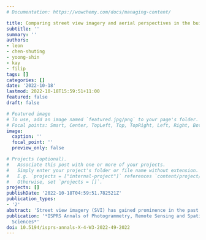 ```yaml
---
# Documentation: https://wowchemy.com/docs/managing-content/

title: Comparing street view imagery and aerial perspectives in the built environment
subtitle: ''
summary: ''
authors:
- leon
- chen-shuting
- yoong-shin
- kay
- filip
tags: []
categories: []
date: '2022-10-18'
lastmod: 2022-10-18T15:59:51+11:00
featured: false
draft: false

# Featured image
# To use, add an image named `featured.jpg/png` to your page's folder.
# Focal points: Smart, Center, TopLeft, Top, TopRight, Left, Right, BottomLeft, Bottom, BottomRight.
image:
  caption: ''
  focal_point: ''
  preview_only: false

# Projects (optional).
#   Associate this post with one or more of your projects.
#   Simply enter your project's folder or file name without extension.
#   E.g. `projects = ["internal-project"]` references `content/project/deep-learning/index.md`.
#   Otherwise, set `projects = []`.
projects: []
publishDate: '2022-10-18T04:59:51.782521Z'
publication_types:
- '2'
abstract: 'Street view imagery (SVI) has gained prominence in the past decade, offering a new perspective to map and understand cities. It supports numerous studies in the built environment, by replacing or supplementing aerial and satellite imagery, where some studies have not yet been possible with traditional platforms and have now been enabled for the first time thanks to the increasing volume of SVI data. However, the two perspectives are often disconnected and there has not been an overarching paper to discuss the pros and cons of each. We provide an overview outlining and discussing the role of SVI in GIS and urban studies spanning six use cases. Our discourse is supported by a systematic literature review of more than 100 papers and our own experiments that reveal the added value and challenges of SVI in extracting information on buildings and other urban features, an increasingly important use case. We find that the key advantages of SVI over aerial imagery are that it represents more closely how streetscapes are perceived by people and that it enables extracting certain information that otherwise cannot be gathered from top-down perspectives. However, the spatial coverage of SVI tends to be limited to the vicinity of driveable roads, and its temporal coverage is comparatively sparse.'
publication: '*ISPRS Annals of Photogrammetry, Remote Sensing and Spatial Information
  Sciences*'
doi: 10.5194/isprs-annals-X-4-W3-2022-49-2022
---
```

